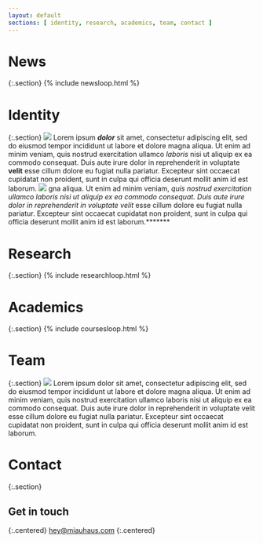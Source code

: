 ```yaml
---
layout: default
sections: [ identity, research, academics, team, contact ]
---
```

# News
{:.section}
{% include newsloop.html %}

# Identity
{:.section}
![](https://c2.staticflickr.com/2/1968/45347132761_135e70d6ee_b_d.jpg)
Lorem ipsum _**dolor**_ sit amet, consectetur adipiscing elit, sed do eiusmod tempor incididunt ut labore et dolore magna aliqua. Ut enim ad minim veniam, quis nostrud exercitation ullamco *laboris* nisi ut aliquip ex ea commodo consequat. Duis aute irure dolor in reprehenderit in voluptate **velit** esse cillum dolore eu fugiat nulla pariatur. Excepteur sint occaecat cupidatat non proident, sunt in culpa qui officia deserunt mollit anim id est laborum.
![](https://c2.staticflickr.com/2/1968/45347132761_135e70d6ee_b_d.jpg)
gna aliqua. Ut enim ad minim veniam, *quis nostrud exercitation ullamco laboris nisi ut aliquip ex ea commodo consequat. Duis aute irure dolor in reprehenderit in voluptate velit* esse cillum dolore eu fugiat nulla pariatur. Excepteur sint occaecat cupidatat non proident, sunt in culpa qui officia deserunt mollit anim id est laborum.*******

# Research
{:.section}
{% include researchloop.html %}

# Academics
{:.section}
{% include coursesloop.html %}

# Team
{:.section}
![](https://c2.staticflickr.com/2/1968/45347132761_135e70d6ee_b_d.jpg)
Lorem ipsum dolor sit amet, consectetur adipiscing elit, sed do eiusmod tempor incididunt ut labore et dolore magna aliqua. Ut enim ad minim veniam, quis nostrud exercitation ullamco laboris nisi ut aliquip ex ea commodo consequat. Duis aute irure dolor in reprehenderit in voluptate velit esse cillum dolore eu fugiat nulla pariatur. Excepteur sint occaecat cupidatat non proident, sunt in culpa qui officia deserunt mollit anim id est laborum.


# Contact
{:.section}

## Get in touch
{:.centered}
hey@miauhaus.com
{:.centered}

